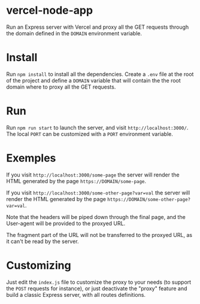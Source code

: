 # vercel-node-app
Run an Express server with Vercel and proxy all the GET requests through the domain defined in the `DOMAIN` environment variable.

# Install
Run `npm install` to install all the dependencies.
Create a `.env` file at the root of the project and define a `DOMAIN` variable that will contain the the root domain where to proxy all the GET requests.

# Run
Run `npm run start` to launch the server, and visit `http://localhost:3000/`.
The local `PORT` can be customized with a `PORT` environment variable.

# Exemples
If you visit `http://localhost:3000/some-page` the server will render the HTML generated by the page `https://DOMAIN/some-page`.

If you visit `http://localhost:3000/some-other-page?var=val` the server will render the HTML generated by the page `https://DOMAIN/some-other-page?var=val`.

Note that the headers will be piped down through the final page, and the User-agent will be provided to the proxyed URL.

The fragment part of the URL will not be transferred to the proxyed URL, as it can't be read by the server.

# Customizing
Just edit the `index.js` file to customize the proxy to your needs (to support the `POST` requests for instance), or just deactivate the "proxy" feature and build a classic Express server, with all routes definitions.